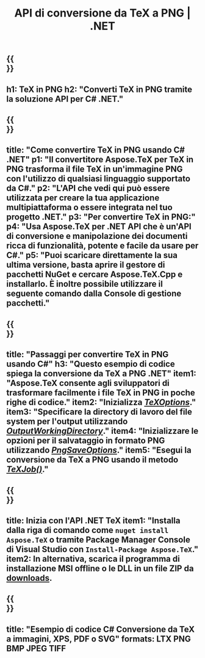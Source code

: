 ﻿---
translation: true
template: /_templates/_conversion-child-net.md
title: API di conversione da TeX a PNG | .NET
description: Funzionalità di conversione da TeX a PNG. Integra questa libreria .NET in sede nel tuo progetto o usa applicazioni multipiattaforma per convertire TeX in PNG.
keywords: da tex a png api net, tex2png integra c#
url: /net/conversion/tex-to-png/
family: tex
platformtag: net
feature: conversion
informat: TEX
outformat: PNG
otherformats: BMP JPEG TIFF PDF SVG XPS
---


{{<section banner>}}
---
h1: TeX in PNG
h2: "Converti TeX in PNG tramite la soluzione API per C# .NET."
---

{{<section overview>}}
---
title: "Come convertire TeX in PNG usando C# .NET"
p1: "Il convertitore Aspose.TeX per TeX in PNG trasforma il file TeX in un'immagine PNG con l'utilizzo di qualsiasi linguaggio supportato da C#."
p2: "L'API che vedi qui può essere utilizzata per creare la tua applicazione multipiattaforma o essere integrata nel tuo progetto .NET."
p3: "Per convertire TeX in PNG:"
p4: "Usa Aspose.TeX per .NET API che è un'API di conversione e manipolazione dei documenti ricca di funzionalità, potente e facile da usare per C#."
p5: "Puoi scaricare direttamente la sua ultima versione, basta aprire il gestore di pacchetti NuGet e cercare Aspose.TeX.Cpp e installarlo. È inoltre possibile utilizzare il seguente comando dalla Console di gestione pacchetti."
---

{{<section feature1>}}
---
title: "Passaggi per convertire TeX in PNG usando C#"
h3: "Questo esempio di codice spiega la conversione da TeX a PNG .NET"
item1: "Aspose.TeX consente agli sviluppatori di trasformare facilmente i file TeX in PNG in poche righe di codice."
item2: "Inizializza [*TeXOptions*](https://reference.aspose.com/tex/net/aspose.tex/texoptions/)."
item3: "Specificare la directory di lavoro del file system per l'output utilizzando [*OutputWorkingDirectory*](https://reference.aspose.com/tex/net/aspose.tex/texoptions/outputworkingdirectory/)."
item4: "Inizializzare le opzioni per il salvataggio in formato PNG utilizzando [*PngSaveOptions*](https://reference.aspose.com/tex/net/aspose.tex.presentation.image/pngsaveoptions/)."
item5: "Esegui la conversione da TeX a PNG usando il metodo [*TeXJob()*](https://reference.aspose.com/tex/net/aspose.tex/texjob/)."
---

{{<section feature2>}}
---
title: Inizia con l'API .NET TeX
item1: "Installa dalla riga di comando come ```nuget install Aspose.TeX``` o tramite Package Manager Console di Visual Studio con ```Install-Package Aspose.TeX```."
item2: In alternativa, scarica il programma di installazione MSI offline o le DLL in un file ZIP da [downloads](https://downloads.aspose.com/tex/net).
---

{{<section widget>}}
---
title: "Esempio di codice C# Conversione da TeX a immagini, XPS, PDF o SVG"
formats: LTX PNG BMP JPEG TIFF
---